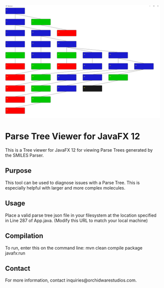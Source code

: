<p align="center">
  <img src="parsetree.PNG" width="750" title="Parse Tree Viewer">
</p>

<h1>Parse Tree Viewer for JavaFX 12</h1>
This is a Tree viewer for JavaFX 12 for viewing Parse Trees generated by the SMILES Parser.

<h2>Purpose</h2>
This tool can be used to diagnose issues with a Parse Tree.  This is especially helpful with larger and more complex molecules.

<h2>Usage</h2>
Place a valid parse tree json file in your filesystem at the location specified in Line 287 of App.java. (Modify this URL to match your local machine)

<h2>Compilation</h2>
To run, enter this on the command line: mvn clean compile package javafx:run

<h2>Contact</h2>
For more information, contact inquiries@orchidwarestudios.com.

